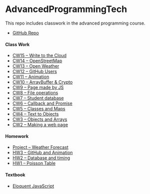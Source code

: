 # AdvancedProgrammingTech

<p>This repo includes classwork in the advanced programming course.
<p>
<ul>
  <li><a href="https://github.com/busetopcu/AdvancedProgrammingTech">GitHub Repo</a></li>
</ul>

<h4>Class Work</h4>
<ul>
  <li><a href="/AdvancedProgrammingTech/CW15/Google-Drive-API.html">CW15 – Write to the Cloud</a></li>
  <li><a href="/AdvancedProgrammingTech/CW14/OpenStreetMap_Weather.html">CW14 – OpenStreetMap</a></li>
  <li><a href="/AdvancedProgrammingTech/CW13/SearchWeather.html">CW13 – Open Weather</a></li>
  <li><a href="/AdvancedProgrammingTech/CW12/GitHubUserSearch.html">CW12 – GitHub Users</a></li>
  <li><a href="/AdvancedProgrammingTech/CW11/EventListeners.html">CW11 – Animation</a></li>
  <li><a href="/AdvancedProgrammingTech/CW10/ArrayBufferCrypto.html">CW10 – ArrayBuffer & Crypto</a></li>
  <li><a href="/AdvancedProgrammingTech/CW9/JSpage.html">CW9 – Page made by JS</a></li>
  <li><a href="/AdvancedProgrammingTech/CW8/SelectFiles.html">CW8 – File operations</a></li>
  <li><a href="/AdvancedProgrammingTech/CW7/Student Database.html">CW7 – Student database</a></li>
  <li><a href="/AdvancedProgrammingTech/CW6/ascn.html">CW6 – Callback and Promise</a></li>
  <li><a href="/AdvancedProgrammingTech/CW5/converter.html">CW5 – Classes and Maps</a></li>
  <li><a href="/AdvancedProgrammingTech/CW4/CW4.html">CW4 – Text to Objects</a></li>
  <li><a href="/AdvancedProgrammingTech/CW3/chap4.html">CW3 – Objects and Arrays</a></li>
  <li><a href="/AdvancedProgrammingTech/CW2/Counting.html">CW2 – Making a web page</a></li>
</ul>
<h4>Homework</h4>
<ul>
  <li><a href="/AdvancedProgrammingTech/WeatherForecast">Project – Weather Forecast</a></li>
  <li><a href="/305/anim/Animation">HW3 – GitHub and Animation</a></li>
  <li><a href="/AdvancedProgrammingTech/HW2/HW2.html">HW2 – Database and timing</a></li>
  <li><a href="/AdvancedProgrammingTech/HW1/PoissonTable.html">HW1 – Poisson Table</a></li>
</ul>
<h4>Textbook</h4>
<ul>
  <li><a href="https://eloquentjavascript.net/">Eloquent JavaScript</a></li>
</ul>
